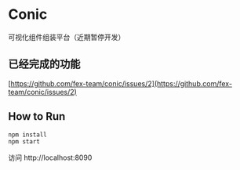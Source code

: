 # Conic
可视化组件组装平台（近期暂停开发）

## 已经完成的功能
[https://github.com/fex-team/conic/issues/2](https://github.com/fex-team/conic/issues/2)

## How to Run
```bash
npm install
npm start
```

访问 http://localhost:8090
